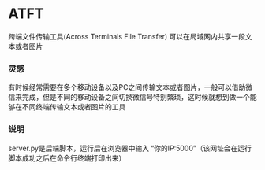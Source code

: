 # ATFT
跨端文件传输工具(Across Terminals File Transfer) 可以在局域网内共享一段文本或者图片

### 灵感
有时候经常需要在多个移动设备以及PC之间传输文本或者图片，一般可以借助微信来完成，但是不同的移动设备之间切换微信号特别繁琐，这时候就想到做一个能够在不同终端传输文本或者图片的工具

### 说明
server.py是后端脚本，运行后在浏览器中输入 “你的IP:5000”（该网址会在运行脚本成功之后在命令行终端打印出来） 
